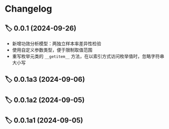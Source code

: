 # Changelog

## 🏷 0.0.1 (2024-09-26)

- 新增功效分析模型：两独立样本率差异性检验
- 使用自定义参数类型，便于限制取值范围
- 重写枚举元类的 `__getitem__` 方法，在以索引方式访问枚举值时，忽略字符串大小写

## 🏷 0.0.1a3 (2024-09-06)

## 🏷 0.0.1a2 (2024-09-05)

## 🏷 0.0.1a1 (2024-09-05)
